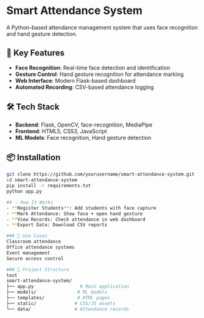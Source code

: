 
# Smart Attendance System

A Python-based attendance management system that uses face recognition and hand gesture detection.  

## 🚀 Key Features

- **Face Recognition**: Real-time face detection and identification  
- **Gesture Control**: Hand gesture recognition for attendance marking  
- **Web Interface**: Modern Flask-based dashboard  
- **Automated Recording**: CSV-based attendance logging  

## 🛠️ Tech Stack

- **Backend**: Flask, OpenCV, face-recognition, MediaPipe  
- **Frontend**: HTML5, CSS3, JavaScript  
- **ML Models**: Face recognition, Hand gesture detection  

## 📦 Installation

```bash
git clone https://github.com/yourusername/smart-attendance-system.git
cd smart-attendance-system
pip install -r requirements.txt
python app.py

## 💡 How It Works
- **Register Students**: Add students with face capture
- **Mark Attendance: Show face + open hand gesture
- **View Records: Check attendance in web dashboard
- **Export Data: Download CSV reports

### 🎯 Use Cases
Classroom attendance
Office attendance systems
Event management
Secure access control

### 📁 Project Structure
text
smart-attendance-system/
├── app.py                 # Main application
├── models/               # ML models
├── templates/            # HTML pages
├── static/              # CSS/JS assets
└── data/                # Attendance records
